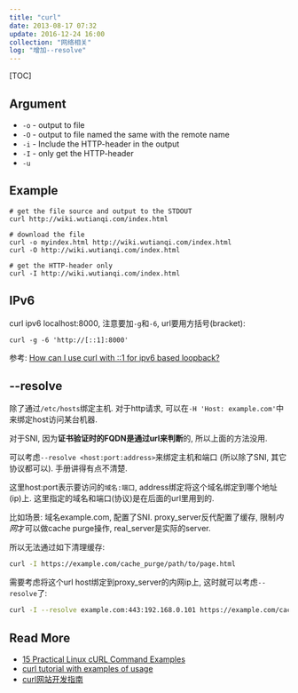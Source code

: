 ```yaml
---
title: "curl"
date: 2013-08-17 07:32
update: 2016-12-24 16:00
collection: "网络相关"
log: "增加--resolve"
---
```


[TOC]

## Argument ##

* `-o` - output to file
* `-O` - output to file named the same with the remote name
* `-i` - Include the HTTP-header in the output
* `-I` - only get the HTTP-header
* `-u`

## Example ##

	# get the file source and output to the STDOUT
	curl http://wiki.wutianqi.com/index.html

	# download the file
	curl -o myindex.html http://wiki.wutianqi.com/index.html
	curl -O http://wiki.wutianqi.com/index.html

	# get the HTTP-header only
	curl -I http://wiki.wutianqi.com/index.html


## IPv6 ##

curl ipv6 localhost:8000, 注意要加`-g`和`-6`, url要用方括号(bracket):

    curl -g -6 'http://[::1]:8000'

参考: [How can I use curl with ::1 for ipv6 based loopback?](http://superuser.com/a/885757/251495)


## --resolve

除了通过`/etc/hosts`绑定主机. 对于http请求, 可以在`-H 'Host: example.com'`中来绑定host访问某台机器.

对于SNI, 因为**证书验证时的FQDN是通过url来判断**的, 所以上面的方法没用.

可以考虑`--resolve <host:port:address>`来绑定主机和端口 (所以除了SNI, 其它协议都可以). 手册讲得有点不清楚.

这里host:port表示要访问的`域名:端口`, address绑定将这个域名绑定到哪个地址(ip)上. 这里指定的域名和端口(协议)是在后面的url里用到的.

比如场景: 域名example.com, 配置了SNI. proxy_server反代配置了缓存, 限制*内网*才可以做cache purge操作, real_server是实际的server.

所以无法通过如下清理缓存:

```bash
curl -I https://example.com/cache_purge/path/to/page.html
```

需要考虑将这个url host绑定到proxy_server的内网ip上, 这时就可以考虑`--resolve`了:

```bash
curl -I --resolve example.com:443:192.168.0.101 https://example.com/cache_purge/path/to/page.html
```


## Read More ##

* [15 Practical Linux cURL Command Examples](http://www.thegeekstuff.com/2012/04/curl-examples/)
* [curl tutorial with examples of usage](http://www.yilmazhuseyin.com/blog/dev/curl-tutorial-examples-usage)
* [curl网站开发指南](http://www.ruanyifeng.com/blog/2011/09/curl.html)

